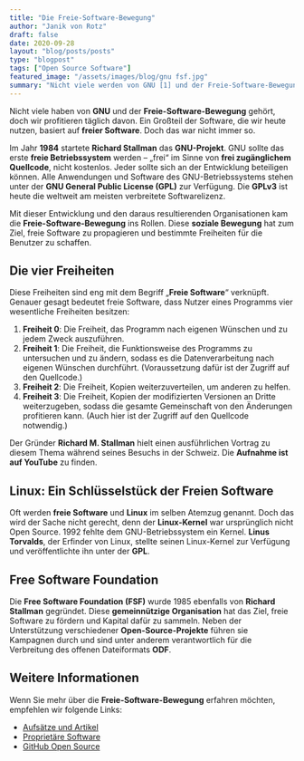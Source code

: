 ```yaml
---
title: "Die Freie-Software-Bewegung"
author: "Janik von Rotz"
draft: false
date: 2020-09-28
layout: "blog/posts/posts"
type: "blogpost"
tags: ["Open Source Software"]
featured_image: "/assets/images/blog/gnu fsf.jpg"
summary: "Nicht viele werden von GNU [1] und der Freie-Software-Bewegung gehört haben. Dennoch profitieren wir tagtäglich davon. Denn die meiste Software, die wir heute verwenden, ist freie Software. Doch das w..."
---
```


Nicht viele haben von **GNU** und der **Freie-Software-Bewegung** gehört, doch wir profitieren täglich davon. Ein Großteil der Software, die wir heute nutzen, basiert auf **freier Software**. Doch das war nicht immer so.

Im Jahr **1984** startete **Richard Stallman** das **GNU-Projekt**. GNU sollte das erste **freie Betriebssystem** werden – „frei“ im Sinne von **frei zugänglichem Quellcode**, nicht kostenlos. Jeder sollte sich an der Entwicklung beteiligen können. Alle Anwendungen und Software des GNU-Betriebssystems stehen unter der **GNU General Public License (GPL)** zur Verfügung. Die **GPLv3** ist heute die weltweit am meisten verbreitete Softwarelizenz.

Mit dieser Entwicklung und den daraus resultierenden Organisationen kam die **Freie-Software-Bewegung** ins Rollen. Diese **soziale Bewegung** hat zum Ziel, freie Software zu propagieren und bestimmte Freiheiten für die Benutzer zu schaffen.

## Die vier Freiheiten

Diese Freiheiten sind eng mit dem Begriff „**Freie Software**“ verknüpft. Genauer gesagt bedeutet freie Software, dass Nutzer eines Programms vier wesentliche Freiheiten besitzen:

1. **Freiheit 0**: Die Freiheit, das Programm nach eigenen Wünschen und zu jedem Zweck auszuführen.
2. **Freiheit 1**: Die Freiheit, die Funktionsweise des Programms zu untersuchen und zu ändern, sodass es die Datenverarbeitung nach eigenen Wünschen durchführt. (Voraussetzung dafür ist der Zugriff auf den Quellcode.)
3. **Freiheit 2**: Die Freiheit, Kopien weiterzuverteilen, um anderen zu helfen.
4. **Freiheit 3**: Die Freiheit, Kopien der modifizierten Versionen an Dritte weiterzugeben, sodass die gesamte Gemeinschaft von den Änderungen profitieren kann. (Auch hier ist der Zugriff auf den Quellcode notwendig.)

Der Gründer **Richard M. Stallman** hielt einen ausführlichen Vortrag zu diesem Thema während seines Besuchs in der Schweiz. Die **Aufnahme ist auf YouTube** zu finden.

## Linux: Ein Schlüsselstück der Freien Software

Oft werden **freie Software** und **Linux** im selben Atemzug genannt. Doch das wird der Sache nicht gerecht, denn der **Linux-Kernel** war ursprünglich nicht Open Source. 1992 fehlte dem GNU-Betriebssystem ein Kernel. **Linus Torvalds**, der Erfinder von Linux, stellte seinen Linux-Kernel zur Verfügung und veröffentlichte ihn unter der **GPL**.

## Free Software Foundation

Die **Free Software Foundation (FSF)** wurde 1985 ebenfalls von **Richard Stallman** gegründet. Diese **gemeinnützige Organisation** hat das Ziel, freie Software zu fördern und Kapital dafür zu sammeln. Neben der Unterstützung verschiedener **Open-Source-Projekte** führen sie Kampagnen durch und sind unter anderem verantwortlich für die Verbreitung des offenen Dateiformats **ODF**.

## Weitere Informationen

Wenn Sie mehr über die **Freie-Software-Bewegung** erfahren möchten, empfehlen wir folgende Links:

- [Aufsätze und Artikel](https://www.gnu.org/philosophy/essays-and-articles)
- [Proprietäre Software](https://www.gnu.org/proprietary/)
- [GitHub Open Source](https://github.com/open-source)
